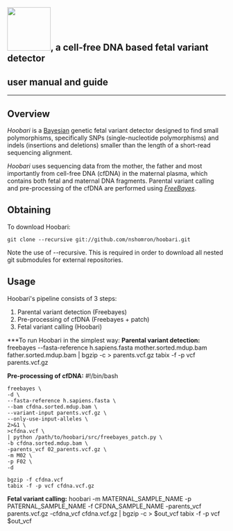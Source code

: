 <h2> <img src="https://github.com/nshomron/hoobari/raw/master/misc/hoobari_logo.png" width=100/>, a cell-free DNA based fetal variant detector </h2>

## user manual and guide

--------

## Overview

*Hoobari* is a [Bayesian](http://en.wikipedia.org/wiki/Bayesian_inference) genetic fetal variant detector designed to find small polymorphisms, specifically SNPs (single-nucleotide polymorphisms) and indels (insertions and deletions) smaller than the length of a short-read sequencing alignment.

*Hoobari* uses sequencing data from the mother, the father and most importantly from cell-free DNA (cfDNA) in the maternal plasma, which contains both fetal and maternal DNA fragments. Parental variant calling and pre-processing of the cfDNA are performed using [*FreeBayes*](https://github.com/ekg/freebayes).

## Obtaining

To download Hoobari:

    git clone --recursive git://github.com/nshomron/hoobari.git

Note the use of --recursive. This is required in order to download all nested git submodules for external repositories.

## Usage

Hoobari's pipeline consists of 3 steps:
1. Parental variant detection (Freebayes)
2. Pre-processing of cfDNA (Freebayes + patch)
3. Fetal variant calling (Hoobari)

***To run Hoobari in the simplest way:
**Parental variant detection:**
    freebayes --fasta-reference h.sapiens.fasta mother.sorted.mdup.bam father.sorted.mdup.bam | bgzip -c > parents.vcf.gz
    tabix -f -p vcf parents.vcf.gz

**Pre-processing of cfDNA:**
    #!/bin/bash

    freebayes \
    -d \
    --fasta-reference h.sapiens.fasta \
    --bam cfdna.sorted.mdup.bam \
    --variant-input parents.vcf.gz \
    --only-use-input-alleles \
    2>&1 \
    >cfdna.vcf \
    | python /path/to/hoobari/src/freebayes_patch.py \
    -b cfdna.sorted.mdup.bam \
    -parents_vcf 02_parents.vcf.gz \
    -m M02 \
    -p F02 \
    -d

    bgzip -f cfdna.vcf
    tabix -f -p vcf cfdna.vcf.gz

**Fetal variant calling:**
    hoobari -m MATERNAL_SAMPLE_NAME -p PATERNAL_SAMPLE_NAME -f CFDNA_SAMPLE_NAME -parents_vcf parents.vcf.gz -cfdna_vcf cfdna.vcf.gz | bgzip -c > $out_vcf
    tabix -f -p vcf $out_vcf